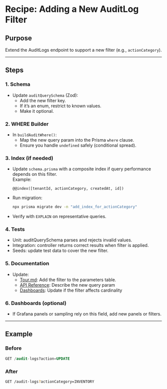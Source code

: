 # Recipe: Adding a New AuditLog Filter

## Purpose
Extend the AuditLogs endpoint to support a new filter (e.g., `actionCategory`).

---

## Steps

### 1. Schema
- Update `auditQuerySchema` (Zod):
  - Add the new filter key.
  - If it’s an enum, restrict to known values.
  - Make it optional.

### 2. WHERE Builder
- In `buildAuditWhere()`:
  - Map the new query param into the Prisma `where` clause.
  - Ensure you handle `undefined` safely (conditional spread).

### 3. Index (if needed)
- Update `schema.prisma` with a composite index if query performance depends on this filter.  
  Example:
  ```prisma
  @@index([tenantId, actionCategory, createdAt, id])
  ```
- Run migration:
  ```bash
  npx prisma migrate dev -n "add_index_for_actionCategory"
  ```
- Verify with `EXPLAIN` on representative queries.

### 4. Tests
- Unit: auditQuerySchema parses and rejects invalid values.
- Integration: controller returns correct results when filter is applied.
- Seeds: update test data to cover the new filter.

### 5. Documentation
- Update:
    - [Tour.md](../Tour.md): Add the filter to the parameters table.
    - [API Reference](): Describe the new query param
    - [Dashboards](): Update if the filter affects cardinality

### 6. Dashboards (optional)
- If Grafana panels or sampling rely on this field, add new panels or filters.

---

## Example

### Before
```sql
GET /audit-logs?action=UPDATE
```

### After
```bash
GET /audit-logs?actionCategory=INVENTORY
```
